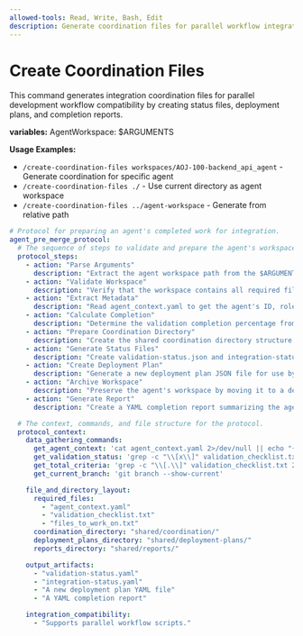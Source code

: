 ```yaml
---
allowed-tools: Read, Write, Bash, Edit
description: Generate coordination files for parallel workflow integration
---
```


# Create Coordination Files

This command generates integration coordination files for parallel development workflow compatibility by creating status files, deployment plans, and completion reports.

**variables:**
AgentWorkspace: $ARGUMENTS

**Usage Examples:**

- `/create-coordination-files workspaces/AOJ-100-backend_api_agent` - Generate coordination for specific agent
- `/create-coordination-files ./` - Use current directory as agent workspace
- `/create-coordination-files ../agent-workspace` - Generate from relative path

```yaml
# Protocol for preparing an agent's completed work for integration.
agent_pre_merge_protocol:
  # The sequence of steps to validate and prepare the agent's workspace.
  protocol_steps:
    - action: "Parse Arguments"
      description: "Extract the agent workspace path from the $ARGUMENTS."
    - action: "Validate Workspace"
      description: "Verify that the workspace contains all required files (agent_context.yaml, validation_checklist.txt, etc.)."
    - action: "Extract Metadata"
      description: "Read agent_context.yaml to get the agent's ID, role, and task information."
    - action: "Calculate Completion"
      description: "Determine the validation completion percentage from the validation_checklist.txt file."
    - action: "Prepare Coordination Directory"
      description: "Create the shared coordination directory structure if it does not already exist."
    - action: "Generate Status Files"
      description: "Create validation-status.json and integration-status.json with relevant metrics and compatibility info."
    - action: "Create Deployment Plan"
      description: "Generate a new deployment plan JSON file for use by downstream integration scripts."
    - action: "Archive Workspace"
      description: "Preserve the agent's workspace by moving it to a dedicated 'workspaces' directory."
    - action: "Generate Report"
      description: "Create a YAML completion report summarizing the agent's work and validation status."

  # The context, commands, and file structure for the protocol.
  protocol_context:
    data_gathering_commands:
      get_agent_context: 'cat agent_context.yaml 2>/dev/null || echo "{}"'
      get_validation_status: 'grep -c "\\[x\\]" validation_checklist.txt 2>/dev/null || echo "0"'
      get_total_criteria: 'grep -c "\\[.\\]" validation_checklist.txt 2>/dev/null || echo "0"'
      get_current_branch: 'git branch --show-current'

    file_and_directory_layout:
      required_files:
        - "agent_context.yaml"
        - "validation_checklist.txt"
        - "files_to_work_on.txt"
      coordination_directory: "shared/coordination/"
      deployment_plans_directory: "shared/deployment-plans/"
      reports_directory: "shared/reports/"

    output_artifacts:
      - "validation-status.yaml"
      - "integration-status.yaml"
      - "A new deployment plan YAML file"
      - "A YAML completion report"

    integration_compatibility:
      - "Supports parallel workflow scripts."
```